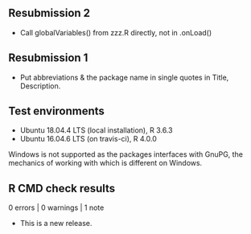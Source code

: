 ## Resubmission 2

* Call globalVariables() from zzz.R directly, not in .onLoad()

## Resubmission 1

* Put abbreviations & the package name in single quotes in Title, Description.

## Test environments

* Ubuntu 18.04.4 LTS (local installation), R 3.6.3
* Ubuntu 16.04.6 LTS (on travis-ci), R 4.0.0

Windows is not supported as the packages interfaces with GnuPG, the mechanics of
working with which is different on Windows.

## R CMD check results

0 errors | 0 warnings | 1 note

* This is a new release.
